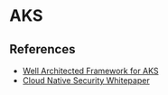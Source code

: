 # AKS

## References

* [Well Architected Framework for AKS](https://learn.microsoft.com/en-us/azure/well-architected/service-guides/azure-kubernetes-service)
* [Cloud Native Security Whitepaper](https://github.com/cncf/tag-security/blob/main/security-whitepaper/v2/cloud-native-security-whitepaper.md)